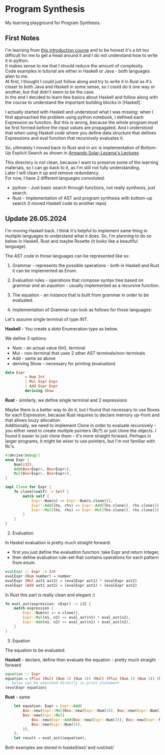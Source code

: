 # Program Synthesis

My learning playground for Program Synthesis.

## First Notes

I'm learning from [this introduction course](https://people.csail.mit.edu/asolar/SynthesisCourse/) and to be honest it's a bit too difficult for me to get a head around it and I do not understand how to write it in python.  
It makes sense to me that I should reduce the amount of complexity.  
Code examples in tutorial are either in Haskell or Java - both languages alien to me.  
At first, I thought I could just follow along and try to write it in Rust as it's closer to both Java and Haskell in some sense, so I could do it one way or another, but that didn't seem to be the case.  
In the end I decided to learn few basics about Haskell and follow along with the course to understand the important building blocks in [Haskell].  

I actually started with Haskell and understood what I was missing: when I first approached the problem using python notebook, I defined each Expression as function. But this is wrong, because the whole program must be first formed before the input values are propagated. And I understood that when using Haskell code where you define data structure that defines Expressions and eval function that recursively evaluates it.

So, ultimately I moved back to Rust and in src is implementation of Bottom-Up Explicit Search as shown in [Armando Solar-Lezama's Lectures](https://people.csail.mit.edu/asolar/SynthesisCourse/Lecture3.htm)

This directory is not clean, because I want to preserve some of the learning materials, so I can go back to it, as I'm still not fully understanding.  
Later I will clean it up and remove redundancy.  
For now, I have 2 different languages convoluted:
- python - Just basic search through functions, not really synthesis, just search.
- Rust - Implementation of AST and program synthesis with bottom-up search
(I moved Haskell code to another repo)

## Update 26.05.2024

I'm moving Haskell back. I think it's helpful to implement same thing in multiple languages to understand what it does. So, I'm planning to do so below in Haskell, Rust and maybe Rosette (it looks like a beautiful language).

The AST code in those languages can be represented like so:
1. Grammar - represents the possible operations - both in Haskell and Rust it can be implemented as Enum.  
2. Evaluation rules - operations that compose syntax tree based on grammar and an *equation* - usually implemented as a recursive function.  
3. The equation - an instance that is built from grammar in order to be evaluated.  

1. Implementation of Grammar can look as follows for those languages:

Let's assume single terminal of type *INT*.

**Haskell** - You create a *data* Enumeration type as below.

We define 3 options:
- Num - an actual value (Int), terminal
- Mul - non-terminal that uses 2 other AST terminals/non-terminals
- Add - same as above
- deriving Show - necessary for printing (evaluation)

```haskell
data Expr
         = Num Int
         | Mul Expr Expr
         | Add Expr Expr
         deriving Show
```

**Rust** - similarly, we define single terminal and 2 expressions

Maybe there is a better way to do it, but I found that necessary to use Boxes for each Expression, because Rust requires to declare memory up-front and that allows louzy allocation.  
Additionally, we need to implement Clone in order to evaluate recursively - you either need to create multiple pointers (Rc?) or just clone the objects. I found it easier to just clone them - it's more straight forward. Perhaps in larger programs, it might be wiser to use pointers, but I'm not familiar with Rc's. 

```rust
#[derive(Debug)]
enum Expr {
    Num(i32),
    Add(Box<Expr>, Box<Expr>),
    Mul(Box<Expr>, Box<Expr>),
}

impl Clone for Expr {
    fn clone(&self) -> Self {
        match self {
            Expr::Num(n) => Expr::Num(n.clone()),
            Expr::Add(lhs, rhs) => Expr::Add(lhs.clone(), rhs.clone()),
            Expr::Mul(lhs, rhs) => Expr::Mul(lhs.clone(), rhs.clone()),
        }
    }
}
```

2. Evaluation

In Haskel evaluation is pretty much straight forward:
- first you just define the evaluation function: take Expr and return Integer,
- then define evaluation rule-set that contains operations for each pattern from enum.

```haskell
evalExpr :: Expr -> Int
evalExpr (Num number) = number
evalExpr (Mul ast1 ast2) = (evalExpr ast1) * (evalExpr ast2)
evalExpr (Add ast1 ast2) = (evalExpr ast1) + (evalExpr ast2)
```

In Rust this part is really clean and elegant :)

```rust
fn eval_ast(expression: &Expr) -> i32 {
    match expression {
        Expr::Num(n) => n.clone(),
        Expr::Mul(n1, n2) => eval_ast(n1) * eval_ast(n2),
        Expr::Add(n1, n2) => eval_ast(n1) + eval_ast(n2),
    }
}
```


3. Equation

The equation to be evaluated.

**Haskell** - declare, define then evaluate the equation - pretty much straight forward

```haskell
equation :: Expr
equation = (Plus (Mult (Num 1) (Num 3)) (Mult (Plus (Num 2) (Num 3)) (Num 5)))
-- below can be executed directly in print statement
(evalExpr equation)
```

**Rust** - same

```rust
    let equation: Expr = Expr::Add(
        Box::new(Expr::Mul(Box::new(Expr::Num(1)), Box::new(Expr::Num(3)))),
        Box::new(Expr::Mul(
            Box::new(Expr::Add(Box::new(Expr::Num(2)), Box::new(Expr::Num(3)))),
            Box::new(Expr::Num(5)),
        )),
    );
    let result = eval_ast(&equation);
```

Both examples are stored in *haskell/ast/* and *rust/ast/*
